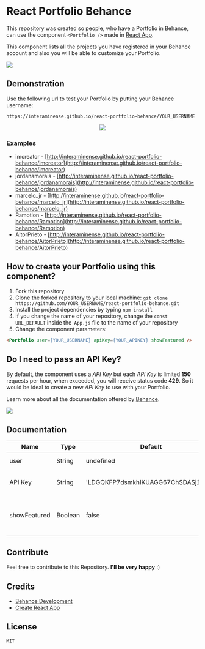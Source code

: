 # React Portfolio Behance

This repository was created so people, who have a Portfolio in Behance, can use the component `<Portfolio />` 
made in [React App](https://github.com/facebookincubator/create-react-app).

This component lists all the projects you have registered in your Behance account and also you will be able to customize your Portfolio.

<img src="https://raw.githubusercontent.com/interaminense/react-portfolio-behance/master/imgs-readme/print-1.png" />

## Demonstration

Use the following url to test your Portfolio by putting your Behance username:

```
https://interaminense.github.io/react-portfolio-behance/YOUR_USERNAME
```
<div style="text-align: center">
    <img src="https://raw.githubusercontent.com/interaminense/react-portfolio-behance/master/imgs-readme/gif.gif" />
</div>

### Examples

* imcreator - [http://interaminense.github.io/react-portfolio-behance/imcreator](http://interaminense.github.io/react-portfolio-behance/imcreator)
* jordanamorais - [http://interaminense.github.io/react-portfolio-behance/jordanamorais](http://interaminense.github.io/react-portfolio-behance/jordanamorais)
* marcelo_jr - [http://interaminense.github.io/react-portfolio-behance/marcelo_jr](http://interaminense.github.io/react-portfolio-behance/marcelo_jr)
* Ramotion - [http://interaminense.github.io/react-portfolio-behance/Ramotion](http://interaminense.github.io/react-portfolio-behance/Ramotion)
* AitorPrieto - [http://interaminense.github.io/react-portfolio-behance/AitorPrieto](http://interaminense.github.io/react-portfolio-behance/AitorPrieto)

## How to create your Portfolio using this component?


1. Fork this repository
2. Clone the forked repository to your local machine:
`git clone https://github.com/YOUR_USERNAME/react-portfolio-behance.git`
3. Install the project dependencies by typing `npm install`
4. If you change the name of your repository, change the `const URL_DEFAULT` inside the` App.js` file to the name of your repository
5. Change the component parameters:
```html
<Portfolio user={YOUR_USERNAME} apiKey={YOUR_APIKEY} showFeatured />
```

## Do I need to pass an API Key?

By default, the component uses a *API Key* but each *API Key* is limited **150** requests per hour, when exceeded, you will receive status code **429**. So it would be ideal to create a new *API Key* to use with your Portfolio.

Learn more about all the documentation offered by [Behance](https://www.behance.net/dev).

<img src="https://raw.githubusercontent.com/interaminense/react-portfolio-behance/master/imgs-readme/print-2.png" />

## Documentation

| Name         | Type    | Default                            | Required | Description
|--------------|---------|------------------------------------|----------|------------
| user         | String  | undefined                          | yes      | Username in Behance
| API Key      | String  | 'LDGQKFP7dsmkhIKUAGG67ChSDASj1cWD' | no       | API Key provided by Behance
| showFeatured | Boolean | false                              | no       | Displays the Behance project with more views

## Contribute

Feel free to contribute to this Repository. <b>I'll be very happy</b> :)

## Credits

* [Behance Development](https://www.behance.net/dev)
* [Create React App](https://github.com/facebookincubator/create-react-app)

## License

`MIT`
